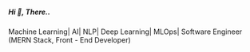 <h5 align="left">Hi 👋, There..</h5>
<p>Machine Learning| AI| NLP| Deep Learning| MLOps| Software Engineer (MERN Stack, Front - End Developer)</p>
